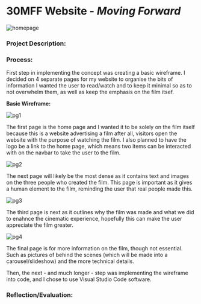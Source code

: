 # 30MFF Website - _Moving Forward_

![homepage](https://user-images.githubusercontent.com/98512628/192147912-824ab73a-44b6-4333-a3c9-fb05ce0c9bc9.png)

### Project Description:



### Process:

First step in implementing the concept was creating a basic wireframe. I decided on 4 separate pages for my website to organise the bits of information I wanted the user to read/watch and to keep it minimal so as to not overwhelm them, as well as keep the emphasis on the film itsef.

**Basic Wireframe:**

![pg1](https://user-images.githubusercontent.com/98512628/192146591-19fa4f36-fde5-4641-934c-d8e82af71952.png)

The first page is the home page and I wanted it to be solely on the film itself because this is a website advertising a film after all, visitors open the website with the purpose of watching the film. I also planned to have the logo be a link to the home page, which means two items can be interacted with on the navbar to take the user to the film.

![pg2](https://user-images.githubusercontent.com/98512628/192146622-bb652e58-ce07-405e-8b0c-5440dcab437f.png)

The next page will likely be the most dense as it contains text and images on the three people who created the film. This page is important as it gives a human element to the film, reminding the user that real people made this.

![pg3](https://user-images.githubusercontent.com/98512628/192146650-a302b3a3-9e87-4b41-a435-e1b68fb2b3ff.png)

The third page is next as it outlines why the film was made and what we did to enahnce the cinematic experience, hopefully this can make the user appreciate the film greater.

![pg4](https://user-images.githubusercontent.com/98512628/192146682-49a88f4a-e284-4272-b468-1dbe4773543d.png)

The final page is for more information on the film, though not essential. Such as pictures of behind the scenes (which will be made into a carousel/slideshow) and the more technical details.

Then, the next - and much longer - step was implementing the wireframe into code, and I chose to use Visual Studio Code software. 

### Reflection/Evaluation:

